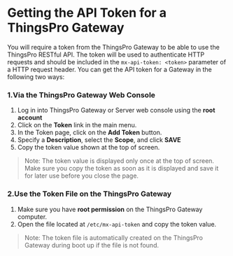 # Getting the API Token for a ThingsPro Gateway

You will require a token from the ThingsPro Gateway to be able to use the ThingsPro RESTful API. The token will be used to authenticate HTTP requests and should be included in the `mx-api-token: <token>` parameter of a HTTP request header. 
You can get the API token for a Gateway in the following two ways: 

### 1.Via the ThingsPro Gateway Web Console

1. Log in into ThingsPro Gateway or Server web console using the **root account**
2. Click on the **Token** link in the main menu.
2. In the Token page, click on the **Add Token** button.
3. Specify a **Description**, select the **Scope**, and click **SAVE**
3. Copy the token value shown at the top of screen.

> Note: The token value is displayed only once at the top of screen. Make sure you copy the token as soon as it is displayed and save it for later use before you close the page. 

### 2.Use the Token File on the ThingsPro Gateway

1. Make sure you have **root permission** on the ThingsPro Gateway computer.
2. Open the file located at `/etc/mx-api-token` and copy the token value.

> Note: The token file is automatically created on the ThingsPro Gateway during boot up if the file is not found.


